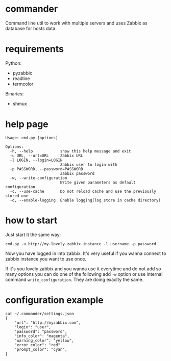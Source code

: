 commander
=========

Command line util to work with multiple servers and uses Zabbix as database
for hosts data

requirements
============
Python:

 * pyzabbix
 * readline
 * termcolor

Binaries:
 * shmux

help page
=========
    Usage: cmd.py [options]

    Options:
      -h, --help            show this help message and exit
      -u URL, --url=URL     Zabbix URL
      -l LOGIN, --login=LOGIN
                            Zabbix user to login with
      -p PASSWORD, --password=PASSWORD
                            Zabbix password
      -w, --write-configuration
                            Write given parameters as default configuration
      -c, --use-cache       Do not reload cache and use the previously stored one
      -d, --enable-logging  Enable logging(log store in cache directory)

how to start
============

Just start it the same way:

    cmd.py -u http://my-lovely-zabbix-instance -l username -p password

Now you have logged in into zabbix. It's very useful if you wanna connect to
 zabbix instance you want to use once.

If it's you lovely zabbix and you wanna use it everytime and do not add so
many options you can do one of the following add ``-w`` option or use internal
command ``write_configuration``. They are doing exaclty the same.

configuration example
=====================

    cat ~/.commander/settings.json
    {
        "url": "http://myzabbix.com",
        "login": "user",
        "password": "password",
        "info_color": "magenta",
        "warning_color": "yellow",
        "error_color": "red"
        "prompt_color": "cyan",
    }
